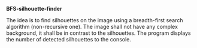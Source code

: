 **BFS-silhouette-finder**

The idea is to find silhouettes on the image using a breadth-first search algorithm (non-recursive one). The image shall not have any complex background, it shall be in contrast to the silhouettes. The program displays the number of detected silhouettes to the console.
